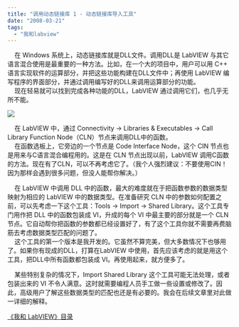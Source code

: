 ```yaml
---
title: "调用动态链接库 1 - 动态链接库导入工具"
date: "2008-03-21"
tags: 
  - "我和labview"
---
```


    在 Windows 系统上，动态链接库就是DLL文件。调用DLL是 LabVIEW 与其它语言混合使用是最重要的一种方法。比如，在一个大的项目中，用户可以用 C++ 语言实现软件的运算部分，并把这些功能构建在DLL文件中；再使用 LabVIEW 编写程序的界面部分，并通过调用编写好的DLL来调用运算部分的功能。  
    现在轻易就可以找到完成各种功能的DLL，LabVIEW 通过调用它们，也几乎无所不能。

![](http://byfiles.storage.msn.com/y1pIcO_924THoc4dqpHOMKB4vsn8I-P8IcqOCO1QOZ29xh0oxOIEnQwYXHj6p2D35-P-DJEtOgCmZI?PARTNER=WRITER)

    在 LabVIEW 中，通过 Connectivity -> Libraries & Executables -> Call Library Function Node（CLN）节点来调用DLL中的函数。  
    在函数选板上，它旁边的一个节点是 Code Interface Node，这个 CIN 节点也是用来与C语言混合编程用的。这是在 CLN 节点出现以前，LabVIEW 调用C函数的方法。现在有了CLN，可以不再考虑它了。（我个人强烈建议：不要使用CIN！因为那样会遇到很多问题，但没人能帮你解决。）

    在 LabVIEW 中调用 DLL 中的函数，最大的难度就在于把函数参数的数据类型映射为相应的 LabVIEW 中的数据类型。在准备研究 CLN 中的参数如何配置之前，可以先考虑一下这个工具：Tools -> Import -> Shared Library。这个工具专门用作把 DLL 中的函数包装成 VI，升成的每个 VI 中最主要的部分就是一个 CLN 节点。它自动帮你把函数的参数都已经设置好了，有了这个工具你就不需要再费脑筋去考虑数据类型匹配的问题了。  
    这个工具的第一个版本是我开发的。它虽然不算完美，但大多数情况下也够用了。如果你有现成的DLL，打算在LabVIEW 中使用，首先应该考虑的就是用这个工具，把DLL中所有函数都包装成 VI。再使用起来，就方便多了。

    某些特别复杂的情况下，Import Shared Library 这个工具可能无法处理，或者包装出来的 VI 不令人满意。这时就需要编程人员手工做一些设置或修改了。因此，高级用户了解这些数据类型的匹配也还是有必要的。我会在后续文章里对此做一详细的解释。

[《我和 LabVIEW》目录](http://ruanqizhen.spaces.live.com/blog/cns!5852D4F797C53FB6!1073.entry)
